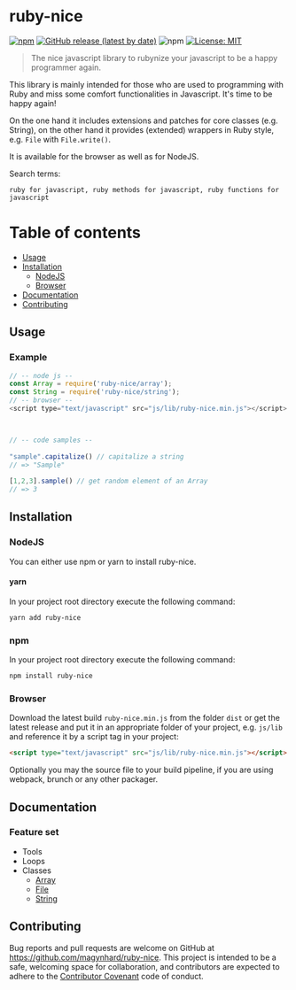 # ruby-nice
[![npm](https://img.shields.io/npm/v/ruby-nice?color=default&style=plastic&logo=npm)](https://www.npmjs.com/package/ruby-nice)
[![GitHub release (latest by date)](https://img.shields.io/github/v/release/magynhard/ruby-nice?color=default&label=browser&logo=javascript&style=plastic)](https://github.com/magynhard/ruby-nice/releases)
![npm](https://img.shields.io/npm/dt/ruby-nice?color=blue&style=plastic)
[![License: MIT](https://img.shields.io/badge/License-MIT-gold.svg?style=plastic&logo=mit)](LICENSE)

> The nice javascript library to rubynize your javascript to be a happy programmer again.

This library is mainly intended for those who are used to programming with Ruby and miss some comfort functionalities in Javascript. It's time to be happy again!


On the one hand it includes extensions and patches for core classes (e.g. String), on the other hand it provides (extended) wrappers in Ruby style, e.g. `File` with `File.write()`.


It is available for the browser as well as for NodeJS.


Search terms:
```
ruby for javascript, ruby methods for javascript, ruby functions for javascript
```

# Table of contents
* [Usage](#usage)
* [Installation](#installation)
  * [NodeJS](#installation_node_js)
  * [Browser](#installation_browser)
* [Documentation](#documentation)
* [Contributing](#contributing)





<a name="usage"></a>
## Usage
### Example
```js
// -- node js --
const Array = require('ruby-nice/array');
const String = require('ruby-nice/string');
// -- browser --
<script type="text/javascript" src="js/lib/ruby-nice.min.js"></script>



// -- code samples --
        
"sample".capitalize() // capitalize a string
// => "Sample"
        
[1,2,3].sample() // get random element of an Array
// => 3

```





<a name="installation"></a>
## Installation

### NodeJS
You can either use npm or yarn to install ruby-nice.

#### yarn
In your project root directory execute the following command:
```bash
yarn add ruby-nice
```
### npm
In your project root directory execute the following command:
```bash
npm install ruby-nice
```

### Browser

Download the latest build `ruby-nice.min.js` from the folder `dist` or get the latest release
and put it in an appropriate folder of your project, e.g. `js/lib`
and reference it by a script tag in your project:
```html
<script type="text/javascript" src="js/lib/ruby-nice.min.js"></script>
```

Optionally you may the source file to your build pipeline, if you are using webpack, brunch or any other packager.

  
<a name="documentation"></a>    
## Documentation
### Feature set
* Tools
* Loops
* Classes
  * [Array](#)
  * [File](doc/file.jsdoc.md)
  * [String](doc/string.jsdoc.md)




<a name="contributing"></a>    
## Contributing

Bug reports and pull requests are welcome on GitHub at https://github.com/magynhard/ruby-nice. This project is intended to be a safe, welcoming space for collaboration, and contributors are expected to adhere to the [Contributor Covenant](http://contributor-covenant.org) code of conduct.

